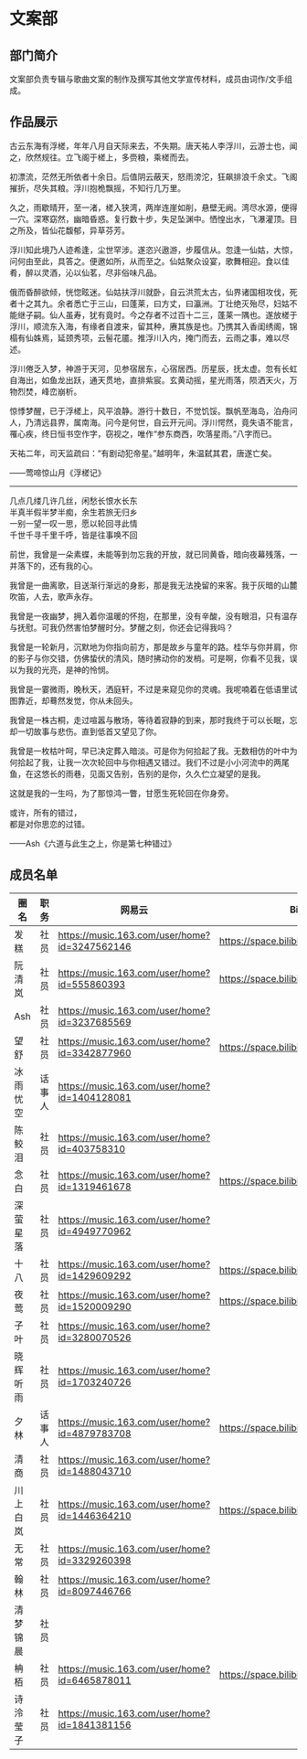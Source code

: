 # 文案部
## 部门简介
文案部负责专辑与歌曲文案的制作及撰写其他文学宣传材料，成员由词作/文手组成。  

## 作品展示
古云东海有浮槎，年年八月自天际来去，不失期。唐天祐人李浮川，云游士也，闻之，欣然规往。立飞阁于槎上，多赍粮，乘槎而去。  

初漂流，茫然无所依者十余日。后值阴云蔽天，怒雨滂沱，狂飙排浪千余丈。飞阁摧折，尽失其粮。浮川抱桅飘摇，不知行几万里。  

久之，雨歇晴开，至一渚，槎入狭湾，两岸连崖如削，悬壁无阙。湾尽水源，便得一穴。深寒窈然，幽暗昏惑。复行数十步，失足坠渊中。恓惶出水，飞瀑灌顶。目之所及，皆仙花馥郁，异草芬芳。  

浮川知此境乃人迹希逢，尘世罕涉。遂恣兴遨游，步履信从。忽逢一仙姑，大惊，问何由至此，具答之。便邀如所，从而至之。仙姑聚众设宴，歌舞相迎。食以佳肴，醉以灵酒，沁以仙茗，尽非俗味凡品。  

俄而昏醉欲倾，恍惚眩迷。仙姑扶浮川就卧，自云洪荒太古，仙界诸国相攻伐，死者十之其九。余者悉亡于三山，曰蓬莱，曰方丈，曰瀛洲。丁壮绝灭殆尽，妇姑不能继子嗣。仙人虽寿，犹有竟时。今之存者不过百十二三，蓬莱一隅也。遂放槎于浮川，顺流东入海，有缘者自渡来，留其种，赓其族是也。乃携其入香闺绣阁，锦榻有仙姝焉，延颈秀项，云髻花靥。推浮川入内，掩门而去，云雨之事，难以尽述。  

浮川倦乏入梦，神游于天河，见参宿居东，心宿居西。历星辰，抚太虚。忽有长虹自海出，如鱼龙出跃，通天贯地，直排紫宸。玄黄动摇，星光雨落，陨洒天火，万物烈焚，峰峦崩析。  

惊悸梦醒，已于浮槎上，风平浪静。游行十数日，不觉饥馁。飘帆至海岛，泊舟问人，乃清远县界，属南海。问今是何世，自云开元间。浮川愕然，竟失语不能言，罹心疾，终日恒书空作字，窃视之，唯作“参东商西，吹落星雨。”八字而已。  

天祐二年，司天监疏曰：“有剧动犯帝星。”越明年，朱温弑其君，唐遂亡矣。  

——莺啼惊山月《浮槎记》  

-----

几点几缕几许几丝，闲愁长恨水长东  
半真半假半梦半痴，余生若旅无归乡  
一别一望一叹一思，愿以轮回寻此情  
千世千寻千里千呼，皆是往事唤不回  

前世，我曾是一朵素蝶，未能等到勿忘我的开放，就已同黄昏，暗向夜幕残落，一并落下的，还有我的心。  

我曾是一曲离歌，目送渐行渐远的身影，那是我无法挽留的来客。我于灰暗的山麓吹笛，人去，歌声永存。  

我曾是一夜幽梦，拥入着你温暖的怀抱，在那里，没有辛酸，没有眼泪，只有温存与抚慰。可我仍然害怕梦醒时分。梦醒之刻，你还会记得我吗？  

我曾是一轮新月，沉默地为你指向前方，那是故乡与童年的路。桂华与你并肩，你的影子与你交错，仿佛蛰伏的清风，随时拂动你的发梢。可是啊，你看不见我，误以为我的光亮，是神的怜悯。  

我曾是一霎微雨，晚秋天，洒庭轩，不过是来窥见你的灵魂。我呢喃着在低语里试图靠近，却蓦然发觉，你从未回头。  

我曾是一株古桐，走过喧嚣与散场，等待着寂静的到来，那时我终于可以长眠，忘却一切故事与悲伤。直到低首又望见了你。  

我曾是一枚枯叶呵，早已决定葬入暗淡。可是你为何拾起了我。无数相仿的叶中为何拾起了我，让我一次次轮回中与你相遇又错过。我们不过是小小河流中的两尾鱼，在这悠长的雨巷，见面又告别，告别的是你，久久伫立凝望的是我。  

这就是我的一生吗，为了那惊鸿一瞥，甘愿生死轮回在你身旁。  

或许，所有的错过，  
都是对你思恋的过错。  

——Ash《六道与此生之上，你是第七种错过》

## 成员名单
| 圈名 | 职务 | 网易云 | Bilibili | 备注 |
| ----- | ----- | ----- | ----- | ----- |
| 发糕 | 社员 | <https://music.163.com/user/home?id=3247562146> | <https://space.bilibili.com/1705155294> ||
| 阮清岚 | 社员 | <https://music.163.com/user/home?id=555860393> | <https://space.bilibili.com/433160066> ||
| Ash | 社员 | <https://music.163.com/user/home?id=3237685569> |||
| 望舒 | 社员 | <https://music.163.com/user/home?id=3342877960> | <https://space.bilibili.com/671689477> ||
| 冰雨忧空 | 话事人 | <https://music.163.com/user/home?id=1404128081> |||
| 陈鲛泪 | 社员 | <https://music.163.com/user/home?id=403758310> |||
| 念白 | 社员 | <https://music.163.com/user/home?id=1319461678> | <https://space.bilibili.com/107745827> ||
| 深萤星落 | 社员 | <https://music.163.com/user/home?id=4949770962> |||
| 十八 | 社员 | <https://music.163.com/user/home?id=1429609292> | <https://space.bilibili.com/319057401> ||
| 夜莺 | 社员 | <https://music.163.com/user/home?id=1520009290> | <https://space.bilibili.com/444380743> ||
| 子叶 | 社员 | <https://music.163.com/user/home?id=3280070526> |||
| 晓辉听雨 | 社员 | <https://music.163.com/user/home?id=1703240726> |||
| 夕林 | 话事人 | <https://music.163.com/user/home?id=4879783708> | <https://space.bilibili.com/1969405833> ||
| 清商 | 社员 | <https://music.163.com/user/home?id=1488043710> |||
| 川上白岚 | 社员 | <https://music.163.com/user/home?id=1446364210> | <https://space.bilibili.com/1849072679> ||
| 无常 | 社员 | <https://music.163.com/user/home?id=3329260398> |||
| 翰林 | 社员 | <https://music.163.com/user/home?id=8097446766> |||
| 清梦锦晨 | 社员 ||||
| 柟栢 | 社员 | <https://music.163.com/user/home?id=6465878011> | <https://space.bilibili.com/1178129072> ||
| 诗泠莹子 | 社员 | <https://music.163.com/user/home?id=1841381156> |||